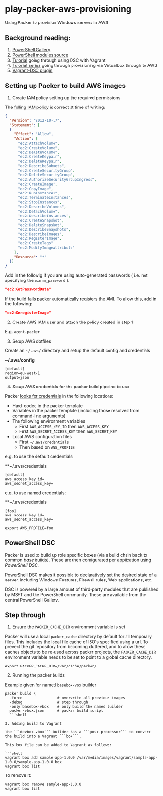 # play-packer-aws-provisioning
Using Packer to provision Windows servers in AWS

## Background reading:

1. [PowerShell Gallery](https://www.powershellgallery.com/packages)
2. [PowerShell modules source](https://github.com/PowerShell/)
3. [Tutorial](https://dennypc.wordpress.com/2014/12/02/vagrant-provisioning-powershell-dsc/) going through using DSC with Vagrant
4. [Tutorial series](http://www.onegeek.com.au/articles/machine-factories-part1-vagrant) going through provisioning via Virtualbox through to AWS
5. [Vagrant-DSC plugin](https://github.com/mefellows/vagrant-dsc)

## Setting up Packer to build AWS images

1. Create IAM policy setting up the required permissions

  The [folling IAM policy](https://www.packer.io/docs/builders/amazon.html) is correct at time of writing:

  ```json
  {
    "Version": "2012-10-17",
    "Statement": [
    {
      "Effect": "Allow",
      "Action": [
        "ec2:AttachVolume",
        "ec2:CreateVolume",
        "ec2:DeleteVolume",
        "ec2:CreateKeypair",
        "ec2:DeleteKeypair",
        "ec2:DescribeSubnets",
        "ec2:CreateSecurityGroup",
        "ec2:DeleteSecurityGroup",
        "ec2:AuthorizeSecurityGroupIngress",
        "ec2:CreateImage",
        "ec2:CopyImage",
        "ec2:RunInstances",
        "ec2:TerminateInstances",
        "ec2:StopInstances",
        "ec2:DescribeVolumes",
        "ec2:DetachVolume",
        "ec2:DescribeInstances",
        "ec2:CreateSnapshot",
        "ec2:DeleteSnapshot",
        "ec2:DescribeSnapshots",
        "ec2:DescribeImages",
        "ec2:RegisterImage",
        "ec2:CreateTags",
        "ec2:ModifyImageAttribute"
      ],
      "Resource": "*"
    }]
  }
  ```

  Add in the followig if you are using auto-generated passwords ( i.e. not specifying the ```winrm_password``` ):

  ```json
  "ec2:GetPasswordData"
  ```

  If the build fails packer automatically registers the AMI. To allow this, add in the following:

  ```json
  "ec2:DeregisterImage"
  ```

2. Create AWS IAM user and attach the policy created in step 1

  E.g. ```agent-packer```

3. Setup AWS dotfiles

  Create an ```~/.aws/``` directory and setup the default config and credentials

  **~/.aws/config**
  ```shell
  [default]
  region=eu-west-1
  output=json
  ```

4. Setup AWS credentials for the packer build pipeline to use

  Packer [looks for credentials](https://www.packer.io/docs/builders/amazon.html) in the following locations:

  - Hard-coded in the packer template
  - Variables in the packer template (including those resolved from command-line arguments)
  - The following environment variables
    - First ```AWS_ACCESS_KEY_ID``` then ```AWS_ACCESS_KEY```
    - First ```AWS_SECRET_ACCESS_KEY``` then ```AWS_SECRET_KEY```
  - Local AWS configuration files
    - First ```~/.aws/credentials```
    - Then based on ```AWS_PROFILE```

  e.g. to use the default credentials:

  **~/.aws/credentials
  ```shell
  [default]
  aws_access_key_id=
  aws_secret_access_key=
  ```

  e.g. to use named credentials:

  **~/.aws/credentials
  ```shell
  [foo]
  aws_access_key_id=
  aws_secret_access_key=
  ```

  ```export AWS_PROFILE=foo```

## PowerShell DSC

Packer is used to build up role specific boxes (via a build chain back to common *base* builds). These are then configurated per application using *PowerShell DSC*. 

PowerShell DSC makes it possible to declaratively set the desired state of a server, including Windows Features, Firewall rules, Web applications, etc.

DSC is powered by a large amount of third-party modules that are published by MSFT and the PowerShell community. These are available from the central PowerShell Gallery.

## Step through

1. Ensure the ```PACKER_CACHE_DIR``` environment variable is set

  Packer will use a local ```packer_cache``` directory by default for all temporary files. This includes the local file cache of ISO's specified using a url. 
  To prevent the git repository from becoming cluttered, and to allow these caches objects to be re-used across packer projects, the ```PACKER_CACHE_DIR``` environment variable needs to be set to point to a global cache directory.

  ```shell
  export PACKER_CACHE_DIR=/var/cache/packer/
  ```

2. Running the packer builds

  Example given for named ```basebox-vox``` builder

  ```shell
  packer build \
    -force                # overwrite all previous images
    -debug                # step through
    -only basebox-vbox    # only build the named builder
    packer-vbox.json      # packer build script 
    ```shell

3. Adding build to Vagrant

  The ```devbox-vbox``` builder has a ```post-processor``` to convert the build into a Vagrant ```box```.
  
  This box file can be added to Vagrant as follows:

  ```shell
  vagrant box add sample-app-1.0.0 /var/media/images/vagrant/sample-app-1.0.0/sample-app-1.0.0.box
  vagrant box list
  ```

  To remove it:

  ```shell
  vagrant box remove sample-app-1.0.0
  vagrant box list
  ```

